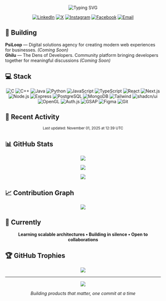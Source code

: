 <div align="center">

![Typing SVG](https://readme-typing-svg.demolab.com?font=Ubuntu&size=32&duration=2500&pause=1000&color=DC1B2E&background=00000000&center=true&vCenter=true&multiline=false&repeat=true&width=800&height=80&lines=Hello+World!;Welcome+to+my+GitHub;This+is+Iftekhar+Fahim;Software+Engineering+Student;Full+Stack+Developer;Entrepreneur;)

[![LinkedIn](https://img.shields.io/badge/LinkedIn-0077B5?style=flat&logo=linkedin&logoColor=white)](https://www.linkedin.com/in/iftekharalamfahim/)
[![X](https://img.shields.io/badge/X-000000?style=flat&logo=x&logoColor=white)](https://x.com/_IftekharFahim)
[![Instagram](https://img.shields.io/badge/Instagram-E4405F?style=flat&logo=instagram&logoColor=white)](https://www.instagram.com/_brainsect/)
[![Facebook](https://img.shields.io/badge/Facebook-1877F2?style=flat&logo=facebook&logoColor=white)](https://www.facebook.com/verminkafka)
[![Email](https://img.shields.io/badge/Email-EA4335?style=flat&logo=gmail&logoColor=white)](mailto:includefahim@gmail.com)

</div>

## 🚀 Building

**PsiLoop** — Digital solutions agency for creating modern web experiences for businesses. *(Coming Soon)*  
**Ghilu** — The Dens of Developers. Community platform bringing developers together for meaningful discussions *(Coming Soon)*

## 💻 Stack
<div align="center">  
  
![C](https://img.shields.io/badge/-C-A8B9CC?style=flat&logo=c&logoColor=black)
![C++](https://img.shields.io/badge/-C++-00599C?style=flat&logo=cplusplus&logoColor=white)
![Java](https://img.shields.io/badge/-Java-007396?style=flat&logo=openjdk&logoColor=white)
![Python](https://img.shields.io/badge/-Python-3776AB?style=flat&logo=python&logoColor=white)
![JavaScript](https://img.shields.io/badge/-JavaScript-F7DF1E?style=flat&logo=javascript&logoColor=black)
![TypeScript](https://img.shields.io/badge/-TypeScript-3178C6?style=flat&logo=typescript&logoColor=white)
![React](https://img.shields.io/badge/-React-61DAFB?style=flat&logo=react&logoColor=black)
![Next.js](https://img.shields.io/badge/-Next.js-000000?style=flat&logo=next.js&logoColor=white)
![Node.js](https://img.shields.io/badge/-Node.js-339933?style=flat&logo=node.js&logoColor=white)
![Express](https://img.shields.io/badge/-Express-000000?style=flat&logo=express&logoColor=white)
![PostgreSQL](https://img.shields.io/badge/-PostgreSQL-4169E1?style=flat&logo=postgresql&logoColor=white)
![MongoDB](https://img.shields.io/badge/-MongoDB-47A248?style=flat&logo=mongodb&logoColor=white)
![Tailwind](https://img.shields.io/badge/-Tailwind-06B6D4?style=flat&logo=tailwindcss&logoColor=white)
![shadcn/ui](https://img.shields.io/badge/-shadcn/ui-000000?style=flat&logo=shadcnui&logoColor=white)
![OpenGL](https://img.shields.io/badge/-OpenGL-5586A4?style=flat&logo=opengl&logoColor=white)
![Auth.js](https://img.shields.io/badge/-Auth.js-000000?style=flat&logo=auth0&logoColor=white)
![GSAP](https://img.shields.io/badge/-GSAP-88CE02?style=flat&logo=greensock&logoColor=black)
![Figma](https://img.shields.io/badge/-Figma-F24E1E?style=flat&logo=figma&logoColor=white)
![Git](https://img.shields.io/badge/-Git-F05032?style=flat&logo=git&logoColor=white)  

</div>  

## 📂 Recent Activity


<!--START_SECTION:activity-->
<!--END_SECTION:activity-->

<div align="center">
  <sub>Last updated: <!--LAST_UPDATED_START-->November 01, 2025 at 12:39 UTC<!--LAST_UPDATED_END--></sub>
</div>

## 📊 GitHub Stats

<div align="center">

![](https://github-readme-stats.vercel.app/api?username=iftekharalamfahim&show_icons=true&theme=dark&hide_border=true&bg_color=0D1117&title_color=58A6FF&icon_color=58A6FF&text_color=C9D1D9&count_private=true&include_all_commits=true)

![](https://git-hub-streak-stats.vercel.app?user=iftekharalamfahim&theme=github-dark-blue&hide_border=true&date_format=%5BY%20%5DM%20j)

![](https://github-readme-stats.vercel.app/api/top-langs/?username=iftekharalamfahim&layout=compact&theme=dark&hide_border=true&bg_color=0D1117&title_color=58A6FF&text_color=C9D1D9&langs_count=8)

</div>

## 📈 Contribution Graph

<div align="center">

![](https://github-readme-activity-graph.vercel.app/graph?username=iftekharalamfahim&theme=github-dark&hide_border=true&bg_color=0D1117&color=58A6FF&line=58A6FF&point=C9D1D9)

</div>

## 🎯 Currently
<div align="center">  
  
**Learning scalable architectures • Building in silence • Open to collaborations**  

</div>

## 🏆 GitHub Trophies

<div align="center">

![](https://github-profile-trophy.vercel.app/?username=iftekharalamfahim&theme=darkhub&no-frame=true&no-bg=true&row=1&column=7)

</div>

---

<div align="center">

![](https://komarev.com/ghpvc/?username=iftekharalamfahim&color=58A6FF&style=flat)

*Building products that matter, one commit at a time*

</div>
